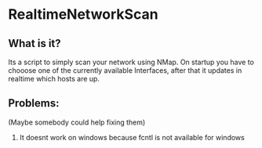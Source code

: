 # RealtimeNetworkScan
## What is it?
Its a script to simply scan your network using NMap.
On startup you have to chooose one of the currently
available Interfaces, after that it updates in realtime
which hosts are up.

## Problems:
(Maybe somebody could help fixing them)
1. It doesnt work on windows because fcntl is not available for windows
